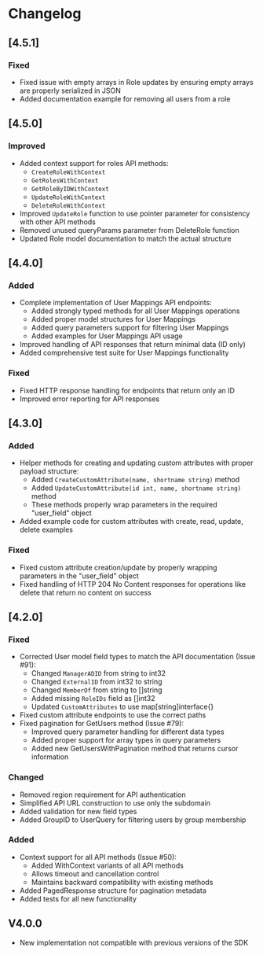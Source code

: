 # Changelog

## [4.5.1]

### Fixed
- Fixed issue with empty arrays in Role updates by ensuring empty arrays are properly serialized in JSON
- Added documentation example for removing all users from a role

## [4.5.0]

### Improved
- Added context support for roles API methods:
  - `CreateRoleWithContext`
  - `GetRolesWithContext`
  - `GetRoleByIDWithContext`
  - `UpdateRoleWithContext`
  - `DeleteRoleWithContext`
- Improved `UpdateRole` function to use pointer parameter for consistency with other API methods
- Removed unused queryParams parameter from DeleteRole function
- Updated Role model documentation to match the actual structure

## [4.4.0]

### Added
- Complete implementation of User Mappings API endpoints:
  - Added strongly typed methods for all User Mappings operations
  - Added proper model structures for User Mappings
  - Added query parameters support for filtering User Mappings
  - Added examples for User Mappings API usage
- Improved handling of API responses that return minimal data (ID only)
- Added comprehensive test suite for User Mappings functionality

### Fixed
- Fixed HTTP response handling for endpoints that return only an ID
- Improved error reporting for API responses

## [4.3.0]

### Added
- Helper methods for creating and updating custom attributes with proper payload structure:
  - Added `CreateCustomAttribute(name, shortname string)` method
  - Added `UpdateCustomAttribute(id int, name, shortname string)` method
  - These methods properly wrap parameters in the required "user_field" object
- Added example code for custom attributes with create, read, update, delete examples

### Fixed
- Fixed custom attribute creation/update by properly wrapping parameters in the "user_field" object
- Fixed handling of HTTP 204 No Content responses for operations like delete that return no content on success

## [4.2.0]

### Fixed
- Corrected User model field types to match the API documentation (Issue #91):
  - Changed `ManagerADID` from string to int32
  - Changed `ExternalID` from int32 to string
  - Changed `MemberOf` from string to []string
  - Added missing `RoleIDs` field as []int32
  - Updated `CustomAttributes` to use map[string]interface{}
- Fixed custom attribute endpoints to use the correct paths
- Fixed pagination for GetUsers method (Issue #79):
  - Improved query parameter handling for different data types
  - Added proper support for array types in query parameters
  - Added new GetUsersWithPagination method that returns cursor information

### Changed
- Removed region requirement for API authentication
- Simplified API URL construction to use only the subdomain
- Added validation for new field types
- Added GroupID to UserQuery for filtering users by group membership

### Added
- Context support for all API methods (Issue #50):
  - Added WithContext variants of all API methods
  - Allows timeout and cancellation control
  - Maintains backward compatibility with existing methods
- Added PagedResponse structure for pagination metadata
- Added tests for all new functionality

## V4.0.0
- New implementation not compatible with previous versions of the SDK
